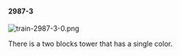 #### 2987-3
![train-2987-3-0.png](https://github.com/lil-lab/nlvr/raw/master/nlvr/train/images/19/train-2987-3-0.png "train-2987-3-0.png")

There is a two blocks tower that has a single color.